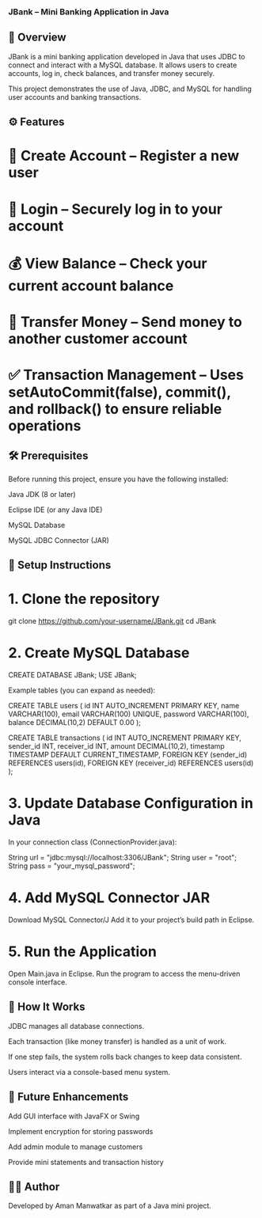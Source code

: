 ### JBank – Mini Banking Application in Java

## 📌 Overview

JBank is a mini banking application developed in Java that uses JDBC to connect and interact with a MySQL database.
It allows users to create accounts, log in, check balances, and transfer money securely.

This project demonstrates the use of Java, JDBC, and MySQL for handling user accounts and banking transactions.

## ⚙️ Features

# 📝 Create Account – Register a new user

# 🔑 Login – Securely log in to your account

# 💰 View Balance – Check your current account balance

# 🔄 Transfer Money – Send money to another customer account

# ✅ Transaction Management – Uses setAutoCommit(false), commit(), and rollback() to ensure reliable operations

## 🛠️ Prerequisites

Before running this project, ensure you have the following installed:

Java JDK (8 or later)

Eclipse IDE (or any Java IDE)

MySQL Database

MySQL JDBC Connector (JAR)

## 🔧 Setup Instructions

# 1. Clone the repository

git clone https://github.com/your-username/JBank.git
cd JBank

# 2. Create MySQL Database

CREATE DATABASE JBank;
USE JBank;

Example tables (you can expand as needed):

CREATE TABLE users (
    id INT AUTO_INCREMENT PRIMARY KEY,
    name VARCHAR(100),
    email VARCHAR(100) UNIQUE,
    password VARCHAR(100),
    balance DECIMAL(10,2) DEFAULT 0.00
);

CREATE TABLE transactions (
    id INT AUTO_INCREMENT PRIMARY KEY,
    sender_id INT,
    receiver_id INT,
    amount DECIMAL(10,2),
    timestamp TIMESTAMP DEFAULT CURRENT_TIMESTAMP,
    FOREIGN KEY (sender_id) REFERENCES users(id),
    FOREIGN KEY (receiver_id) REFERENCES users(id)
);

# 3. Update Database Configuration in Java
In your connection class (ConnectionProvider.java):

String url = "jdbc:mysql://localhost:3306/JBank";
String user = "root";
String pass = "your_mysql_password";

# 4. Add MySQL Connector JAR

   Download MySQL Connector/J
   Add it to your project’s build path in Eclipse.

# 5. Run the Application

Open Main.java in Eclipse.
Run the program to access the menu-driven console interface.

## 📖 How It Works

JDBC manages all database connections.

Each transaction (like money transfer) is handled as a unit of work.

If one step fails, the system rolls back changes to keep data consistent.

Users interact via a console-based menu system.

## 🚀 Future Enhancements

Add GUI interface with JavaFX or Swing

Implement encryption for storing passwords

Add admin module to manage customers

Provide mini statements and transaction history

## 🧑‍💻 Author

Developed by Aman Manwatkar as part of a Java mini project.
